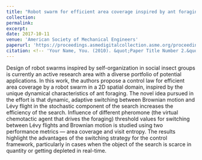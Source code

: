 ```yaml
---
title: "Robot swarm for efficient area coverage inspired by ant foraging: The case of adaptive switching between brownian motion and lévy flight"
collection:
permalink:
excerpt:
date: 2017-10-11
venue: 'American Society of Mechanical Engineers'
paperurl: 'https://proceedings.asmedigitalcollection.asme.org/proceeding.aspx?articleid=2663543'
citation: <!-- 'Your Name, You. (2010). &quot;Paper Title Number 2.&quot; <i>Journal 1</i>. 1(2).'-->
---
```


Design of robot swarms inspired by self-organization in social insect groups is currently an active research area with a diverse portfolio of potential applications. In this work, the authors propose a control law for efficient area coverage by a robot swarm in a 2D spatial domain, inspired by the unique dynamical characteristics of ant foraging. The novel idea pursued in the effort is that dynamic, adaptive switching between Brownian motion and Lévy flight in the stochastic component of the search increases the efficiency of the search. Influence of different pheromone (the virtual chemotactic agent that drives the foraging) threshold values for switching between Lévy flights and Brownian motion is studied using two performance metrics — area coverage and visit entropy. The results highlight the advantages of the switching strategy for the control framework, particularly in cases when the object of the search is scarce in quantity or getting depleted in real-time.

